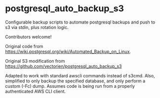 postgresql_auto_backup_s3
=========================

Configurable backup scripts to automate postgresql backups and push to s3 via stdin, plus rotation logic.

Contributors welcome!

Original code from https://wiki.postgresql.org/wiki/Automated_Backup_on_Linux.

Original S3 modification from https://github.com/vectorien/postgresql_auto_backup_s3

Adapted to work with standard awscli commands instead of s3cmd. Also, simplified to only backup the specified database, and only perform a custom (-Fc) dump. Assumes code is being run from a properly authenticated AWS CLI client.

